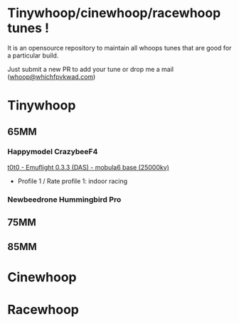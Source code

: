 # Tinywhoop/cinewhoop/racewhoop tunes !

It is an opensource repository to maintain all whoops tunes that are good for a particular build.

Just submit a new PR to add your tune or drop me a mail (whoop@whichfpvkwad.com)

# Tinywhoop

## 65MM

### Happymodel CrazybeeF4

[t0t0 - Emuflight 0.3.3 (DAS) - mobula6 base (25000kv)](https://github.com/whoop-tune/tunes/blob/master/tinywhoop/65/crazybeef4/emuflight_mobula6_t0t0.config)
 *  Profile 1 / Rate profile 1: indoor racing 

### Newbeedrone Hummingbird Pro 

## 75MM

## 85MM

# Cinewhoop

# Racewhoop
